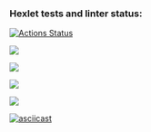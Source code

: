 ### Hexlet tests and linter status:
[![Actions Status](https://github.com/mur-misha/python-project-49/actions/workflows/hexlet-check.yml/badge.svg)](https://github.com/mur-misha/python-project-49/actions)

<a 
href="https://codeclimate.com/github/mur-misha/python-project-49/maintainability"><img 
src="https://api.codeclimate.com/v1/badges/827a3117e7c795648e01/maintainability" 
/></a>

<a href="https://asciinema.org/a/u0dzgPmnTMMqsZPD633PY1H8B" target="_blank"><img 
src="https://asciinema.org/a/u0dzgPmnTMMqsZPD633PY1H8B.svg" /></a>

<a href="https://asciinema.org/a/XzAud3dpXFlVi0d0GkmNxwUCB" target="_blank"><img 
src="https://asciinema.org/a/XzAud3dpXFlVi0d0GkmNxwUCB.svg" /></a>

<a href="https://asciinema.org/a/NUKd7yDQ2G3xyAQLOhU3yUzN7" target="_blank"><img 
src="https://asciinema.org/a/NUKd7yDQ2G3xyAQLOhU3yUzN7.svg" /></a>

[![asciicast](https://asciinema.org/a/YNLNcQIGHdtB3UKowudWuyeEj.svg)](https://asciinema.org/a/YNLNcQIGHdtB3UKowudWuyeEj)
